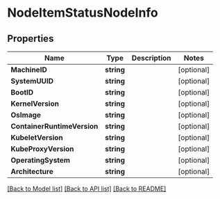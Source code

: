 # NodeItemStatusNodeInfo

## Properties
Name | Type | Description | Notes
------------ | ------------- | ------------- | -------------
**MachineID** | **string** |  | [optional] 
**SystemUUID** | **string** |  | [optional] 
**BootID** | **string** |  | [optional] 
**KernelVersion** | **string** |  | [optional] 
**OsImage** | **string** |  | [optional] 
**ContainerRuntimeVersion** | **string** |  | [optional] 
**KubeletVersion** | **string** |  | [optional] 
**KubeProxyVersion** | **string** |  | [optional] 
**OperatingSystem** | **string** |  | [optional] 
**Architecture** | **string** |  | [optional] 

[[Back to Model list]](../README.md#documentation-for-models) [[Back to API list]](../README.md#documentation-for-api-endpoints) [[Back to README]](../README.md)


